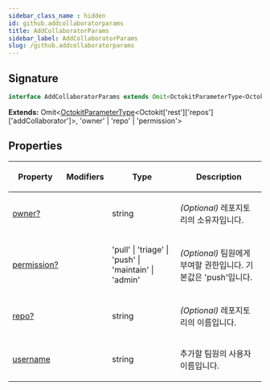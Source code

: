 ```yaml
---
sidebar_class_name : hidden
id: github.addcollaboratorparams
title: AddCollaboratorParams
sidebar_label: AddCollaboratorParams
slug: /github.addcollaboratorparams
---
```






## Signature

```typescript
interface AddCollaboratorParams extends Omit<OctokitParameterType<Octokit['rest']['repos']['addCollaborator']>, 'owner' | 'repo' | 'permission'> 
```
**Extends:** Omit&lt;[OctokitParameterType](./github.octokitparametertype)&lt;Octokit['rest']['repos']['addCollaborator']&gt;, 'owner' \| 'repo' \| 'permission'&gt;

## Properties

<table><thead><tr><th>

Property


</th><th>

Modifiers


</th><th>

Type


</th><th>

Description


</th></tr></thead>
<tbody><tr><td>

[owner?](./github.addcollaboratorparams.owner)


</td><td>


</td><td>

string


</td><td>

_(Optional)_ 레포지토리의 소유자입니다.


</td></tr>
<tr><td>

[permission?](./github.addcollaboratorparams.permission)


</td><td>


</td><td>

'pull' \| 'triage' \| 'push' \| 'maintain' \| 'admin'


</td><td>

_(Optional)_ 팀원에게 부여할 권한입니다. 기본값은 'push'입니다.


</td></tr>
<tr><td>

[repo?](./github.addcollaboratorparams.repo)


</td><td>


</td><td>

string


</td><td>

_(Optional)_ 레포지토리의 이름입니다.


</td></tr>
<tr><td>

[username](./github.addcollaboratorparams.username)


</td><td>


</td><td>

string


</td><td>

추가할 팀원의 사용자 이름입니다.


</td></tr>
</tbody></table>

